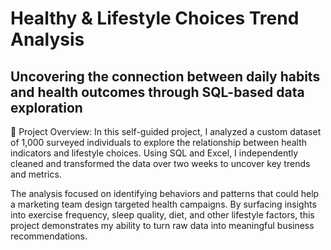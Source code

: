 # Healthy & Lifestyle Choices Trend Analysis 
## Uncovering the connection between daily habits and health outcomes through SQL-based data exploration

📝 Project Overview:
In this self-guided project, I analyzed a custom dataset of 1,000 surveyed individuals to explore the relationship between health indicators and lifestyle choices. Using SQL and Excel, I independently cleaned and transformed the data over two weeks to uncover key trends and metrics.

The analysis focused on identifying behaviors and patterns that could help a marketing team design targeted health campaigns. By surfacing insights into exercise frequency, sleep quality, diet, and other lifestyle factors, this project demonstrates my ability to turn raw data into meaningful business recommendations.
